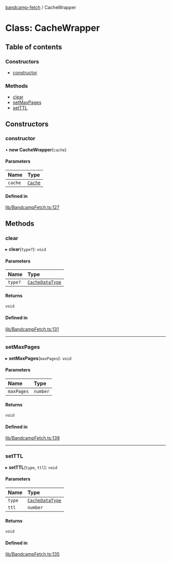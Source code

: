 [bandcamp-fetch](../README.md) / CacheWrapper

# Class: CacheWrapper

## Table of contents

### Constructors

- [constructor](CacheWrapper.md#constructor)

### Methods

- [clear](CacheWrapper.md#clear)
- [setMaxPages](CacheWrapper.md#setmaxpages)
- [setTTL](CacheWrapper.md#setttl)

## Constructors

### constructor

• **new CacheWrapper**(`cache`)

#### Parameters

| Name | Type |
| :------ | :------ |
| `cache` | [`Cache`](Cache.md) |

#### Defined in

[lib/BandcampFetch.ts:127](https://github.com/patrickkfkan/bandcamp-fetch/blob/7815c68/src/lib/BandcampFetch.ts#L127)

## Methods

### clear

▸ **clear**(`type?`): `void`

#### Parameters

| Name | Type |
| :------ | :------ |
| `type?` | [`CacheDataType`](../enums/CacheDataType.md) |

#### Returns

`void`

#### Defined in

[lib/BandcampFetch.ts:131](https://github.com/patrickkfkan/bandcamp-fetch/blob/7815c68/src/lib/BandcampFetch.ts#L131)

___

### setMaxPages

▸ **setMaxPages**(`maxPages`): `void`

#### Parameters

| Name | Type |
| :------ | :------ |
| `maxPages` | `number` |

#### Returns

`void`

#### Defined in

[lib/BandcampFetch.ts:139](https://github.com/patrickkfkan/bandcamp-fetch/blob/7815c68/src/lib/BandcampFetch.ts#L139)

___

### setTTL

▸ **setTTL**(`type`, `ttl`): `void`

#### Parameters

| Name | Type |
| :------ | :------ |
| `type` | [`CacheDataType`](../enums/CacheDataType.md) |
| `ttl` | `number` |

#### Returns

`void`

#### Defined in

[lib/BandcampFetch.ts:135](https://github.com/patrickkfkan/bandcamp-fetch/blob/7815c68/src/lib/BandcampFetch.ts#L135)
